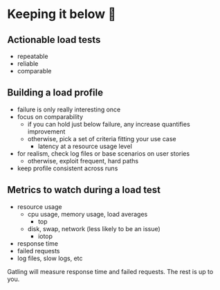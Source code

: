 # Keeping it below 💯

## Actionable load tests
 - repeatable
 - reliable
 - comparable

## Building a load profile
 - failure is only really interesting once
 - focus on comparability
   - if you can hold just below failure, any increase quantifies improvement
   - otherwise, pick a set of criteria fitting your use case
     - latency at a resource usage level
 - for realism, check log files or base scenarios on user stories
   - otherwise, exploit frequent, hard paths
 - keep profile consistent across runs


## Metrics to watch during a load test
 - resource usage
   - cpu usage, memory usage, load averages
     - top
   - disk, swap, network (less likely to be an issue)
     - iotop
 - response time
 - failed requests
 - log files, slow logs, etc

Gatling will measure response time and failed requests. The rest is up to you.
